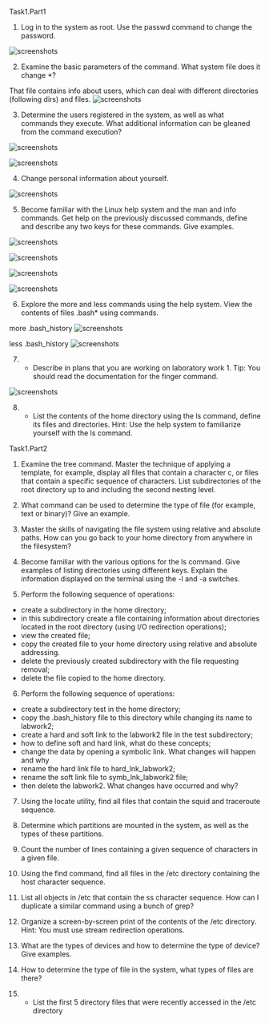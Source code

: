 Task1.Part1

1) Log in to the system as root. Use the passwd command to change the password.

 ![screenshots](screenshots/1.png)

2) Examine the basic parameters of the command. What system file does it change *?

That file contains info about users, which can deal with different directories (following dirs) and files.
 ![screenshots](screenshots/2.png)

3) Determine the users registered in the system, as well as what commands they execute. What additional information can be gleaned from the command execution?

 ![screenshots](screenshots/3.png)

 ![screenshots](screenshots/4.png)

4) Change personal information about yourself.

 ![screenshots](screenshots/5.png)

5) Become familiar with the Linux help system and the man and info commands. 
Get help on the previously discussed commands, define and describe any two keys for these commands. Give examples.

 ![screenshots](screenshots/6.png)

 ![screenshots](screenshots/6.1.png)

 ![screenshots](screenshots/7.png)

 ![screenshots](screenshots/7.1.png)

6) Explore the more and less commands using the help system. View the contents of files .bash* using commands.

more .bash_history
 ![screenshots](screenshots/8.png)

less .bash_history
 ![screenshots](screenshots/9.png)

7) * Describe in plans that you are working on laboratory work 1. Tip: You should read the documentation for the finger command.

 ![screenshots](screenshots/10.png)

8) * List the contents of the home directory using the ls command, define its files and directories. Hint: Use the help system to familiarize yourself with the ls command.


Task1.Part2

1) Examine the tree command. Master the technique of applying a template, for example, display all files that contain a character c, or files that contain a specific sequence of characters. 
List subdirectories of the root directory up to and including the second nesting level.

2) What command can be used to determine the type of file (for example, text or binary)? Give an example.


3) Master the skills of navigating the file system using relative and absolute paths. How can you go back to your home directory from anywhere in the filesystem?


4) Become familiar with the various options for the ls command. Give examples of listing directories using different keys. 
Explain the information displayed on the terminal using the -l and -a switches.


5) Perform the following sequence of operations:
- create a subdirectory in the home directory;
- in this subdirectory create a file containing information about directories located in the root directory (using I/O redirection operations);
- view the created file;
- copy the created file to your home directory using relative and absolute addressing.
- delete the previously created subdirectory with the file requesting removal;
- delete the file copied to the home directory.


6) Perform the following sequence of operations:
- create a subdirectory test in the home directory;
- copy the .bash_history file to this directory while changing its name to labwork2;
- create a hard and soft link to the labwork2 file in the test subdirectory;
- how to define soft and hard link, what do these concepts;
- change the data by opening a symbolic link. What changes will happen and why
- rename the hard link file to hard_lnk_labwork2;
- rename the soft link file to symb_lnk_labwork2 file;
- then delete the labwork2. What changes have occurred and why?


7) Using the locate utility, find all files that contain the squid and traceroute 
sequence.


8) Determine which partitions are mounted in the system, as well as the types of 
these partitions.


9) Count the number of lines containing a given sequence of characters in a given 
file.


10) Using the find command, find all files in the /etc directory containing the 
host character sequence.


11) List all objects in /etc that contain the ss character sequence. How can I 
duplicate a similar command using a bunch of grep?


12) Organize a screen-by-screen print of the contents of the /etc directory. Hint: 
You must use stream redirection operations.


13) What are the types of devices and how to determine the type of device? Give 
examples.


14) How to determine the type of file in the system, what types of files are there?


15) * List the first 5 directory files that were recently accessed in the /etc
directory





